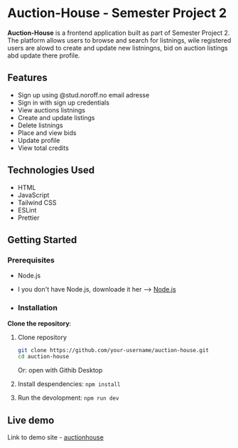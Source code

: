 # Auction-House - Semester Project 2

**Auction-House** is a frontend application built as part of Semester Project 2. The platform allows users to browse and search for listnings, wile registered users are alowd to  create and update new listningns, bid on auction listings abd update there profile.

## Features

- Sign up using @stud.noroff.no email adresse
- Sign in with sign up credentials
- View auctions listnings
- Create and update listings
- Delete listnings
- Place and view bids
- Update profile
- View total credits
  
## Technologies Used

- HTML
- JavaScript
- Tailwind CSS
- ESLint
- Prettier

## Getting Started

### Prerequisites

- Node.js
- I you don't have Node.js, downloade it her --> [Node.js](https://nodejs.org/en)

- ### Installation

**Clone the repository**:

1. Clone repository
   ```bash
   git clone https://github.com/your-username/auction-house.git
   cd auction-house
    ```
   Or: open with Githib Desktop
   
3. Install despendencies: `npm install`
4. Run the devolopment: `npm run dev`

## Live demo

Link to demo site - [auctionhouse](https://auctionhouse-sp2.netlify.app/)


